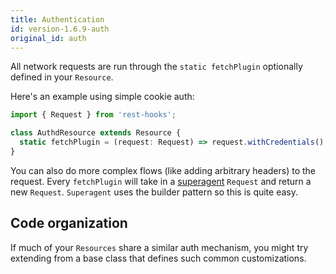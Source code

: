 ```yaml
---
title: Authentication
id: version-1.6.9-auth
original_id: auth
---
```

All network requests are run through the `static fetchPlugin` optionally
defined in your `Resource`.

Here's an example using simple cookie auth:

```typescript
import { Request } from 'rest-hooks';

class AuthdResource extends Resource {
  static fetchPlugin = (request: Request) => request.withCredentials();
}
```

You can also do more complex flows (like adding arbitrary headers) to
the request. Every `fetchPlugin` will take in a [superagent](http://visionmedia.github.io/superagent/)
`Request` and return a new `Request`. `Superagent` uses the builder
pattern so this is quite easy.

## Code organization

If much of your `Resources` share a similar auth mechanism, you might
try extending from a base class that defines such common customizations.
